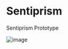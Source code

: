 # Sentiprism
 Sentiprism Prototype

![image](https://drive.google.com/uc?export=view&id=11xqaozX5jpXYpjl5HJ9x__8MCumjdN_w)
